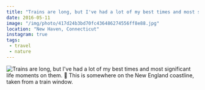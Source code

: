 ```yaml
---
title: "Trains are long, but I've had a lot of my best times and most significant life moments on them. 🚈  This is somewhere on the New England coastline, taken from a train window."
date: 2016-05-11
image: "/img/photo/417d24b3bd70fc436486274556ff8e88.jpg"
location: "New Haven, Connecticut"
instagram: true
tags:
 - travel
 - nature
---
```


![Trains are long, but I've had a lot of my best times and most significant life moments on them. 🚈  This is somewhere on the New England coastline, taken from a train window.](/img/photo/417d24b3bd70fc436486274556ff8e88.jpg)
